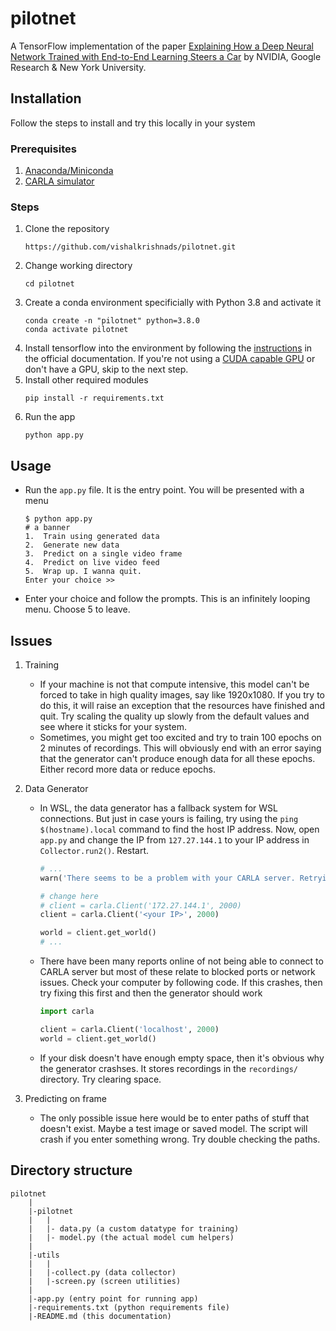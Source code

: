 # pilotnet
A TensorFlow implementation of the paper [Explaining How a Deep Neural Network Trained with
End-to-End Learning Steers a Car](https://arxiv.org/pdf/1704.07911.pdf) by NVIDIA, Google Research & New York University.

## Installation
Follow the steps to install and try this locally in your system

### Prerequisites
1. [Anaconda/Miniconda](https://conda.io/projects/conda/en/latest/user-guide/install/index.html)
2. [CARLA simulator](http://carla.org)

### Steps
1. Clone the repository
    ```
    https://github.com/vishalkrishnads/pilotnet.git
    ```
2. Change working directory
    ```
    cd pilotnet
    ```
3. Create a conda environment specificially with Python 3.8 and activate it
    ```
    conda create -n "pilotnet" python=3.8.0
    conda activate pilotnet
    ```
4. Install tensorflow into the environment by following the [instructions](https://www.tensorflow.org/install/) in the official documentation. If you're not using a [CUDA capable GPU](https://developer.nvidia.com/cuda-gpus) or don't have a GPU, skip to the next step.
5. Install other required modules
    ```
    pip install -r requirements.txt
    ```
6. Run the app
    ```
    python app.py
    ```

## Usage

* Run the `app.py` file. It is the entry point. You will be presented with a menu
    ```
    $ python app.py
    # a banner
    1.  Train using generated data
    2.  Generate new data
    3.  Predict on a single video frame
    4.  Predict on live video feed
    5.  Wrap up. I wanna quit.
    Enter your choice >> 
    ```
* Enter your choice and follow the prompts. This is an infinitely looping menu. Choose 5 to leave.

## Issues
1. Training
    * If your machine is not that compute intensive, this model can't be forced to take in high quality images, say like 1920x1080. If you try to do this, it will raise an exception that the resources have finished and quit. Try scaling the quality up slowly from the default values and see where it sticks for your system.
    * Sometimes, you might get too excited and try to train 100 epochs on 2 minutes of recordings. This will obviously end with an error saying that the generator can't produce enough data for all these epochs. Either record more data or reduce epochs.

2. Data Generator
    * In WSL, the data generator has a fallback system for WSL connections. But just in case yours is failing, try using the `ping $(hostname).local` command to find the host IP address. Now, open `app.py` and change the IP from `127.27.144.1` to your IP address in `Collector.run2()`. Restart.
        ```python
        # ...
        warn('There seems to be a problem with your CARLA server. Retrying with WSL address...')

        # change here
        # client = carla.Client('172.27.144.1', 2000)
        client = carla.Client('<your IP>', 2000)
        
        world = client.get_world()
        # ...
        ```
    * There have been many reports online of not being able to connect to CARLA server but most of these relate to blocked ports or network issues. Check your computer by following code. If this crashes, then try fixing this first and then the generator should work
        ```python
        import carla

        client = carla.Client('localhost', 2000)
        world = client.get_world()
        ```
    * If your disk doesn't have enough empty space, then it's obvious why the generator crashses. It stores recordings in the `recordings/` directory. Try clearing space.

3. Predicting on frame
    * The only possible issue here would be to enter paths of stuff that doesn't exist. Maybe a test image or saved model. The script will crash if you enter something wrong. Try double checking the paths.

## Directory structure
```
pilotnet
    |
    |-pilotnet
    |   |
    |   |- data.py (a custom datatype for training)
    |   |- model.py (the actual model cum helpers)
    |
    |-utils
    |   |
    |   |-collect.py (data collector)
    |   |-screen.py (screen utilities)
    |
    |-app.py (entry point for running app)
    |-requirements.txt (python requirements file)
    |-README.md (this documentation)
```
